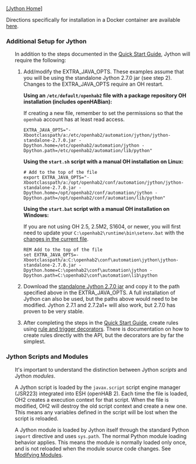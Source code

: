 [[Jython Home]](README.md)

Directions specifically for installation in a Docker container are available [here](Docker.md).

### Additional Setup for Jython
<ul>

In addition to the steps documented in the [Quick Start Guide](/Docs/README.md#quick-start-guide), Jython will require the following:

1) Add/modify the EXTRA_JAVA_OPTS. 
These examples assume that you will be using the standalone Jython 2.7.0 jar (see step 2). 
Changes to the EXTRA_JAVA_OPTS require an OH restart. 

    **Using an `/etc/default/openhab2` file with a package repository OH installation (includes openHABian):**

    If creating a new file, remember to set the permissions so that the `openhab` account has at least read access.
    ```
    EXTRA_JAVA_OPTS="-Xbootclasspath/a:/etc/openhab2/automation/jython/jython-standalone-2.7.0.jar -Dpython.home=/etc/openhab2/automation/jython -Dpython.path=/etc/openhab2/automation/lib/python"
    ```
    **Using the `start.sh` script with a manual OH installation on Linux:**
    ```
    # Add to the top of the file
    export EXTRA_JAVA_OPTS="-Xbootclasspath/a:/opt/openhab2/conf/automation/jython/jython-standalone-2.7.0.jar -Dpython.home=/opt/openhab2/conf/automation/jython -Dpython.path=/opt/openhab2/conf/automation/lib/python"
    ```
    **Using the `start.bat` script with a manual OH installation on Windows:**

    If you are not using OH 2.5, 2.5M2, S1604, or newer, you will first need to update your `C:\openhab2\runtime\bin\setenv.bat` with the [changes in the current file](https://github.com/openhab/openhab-distro/blob/master/distributions/openhab/src/main/resources/bin/setenv.bat#L121).
    ```
    REM Add to the top of the file
    set EXTRA_JAVA_OPTS=-Xbootclasspath/a:C:\openhab2\conf\automation\jython\jython-standalone-2.7.0.jar -Dpython.home=C:\openhab2\conf\automation\jython -Dpython.path=C:\openhab2\conf\automation\lib\python
    ```

2) Download the [standalone Jython 2.7.0 jar](http://www.jython.org/downloads.html) and copy it to the path specified above in the EXTRA_JAVA_OPTS. 
A full installation of Jython can also be used, but the paths above would need to be modified.
Jython 2.7.1 and 2.7.2a1+ will also work, but 2.7.0 has proven to be very stable.
3) After completing the steps in the [Quick Start Guide](/Docs/README.md#quick-start-guide), create rules using [rule and trigger decorators](Defining-Rules.md#rule-and-trigger-decorators). 
There is documentation on how to create rules directly with the API, but the decorators are by far the simplest.
</ul>

### Jython Scripts and Modules
<ul>

It's important to understand the distinction between Jython _scripts_ and Jython _modules_. 

A Jython script is loaded by the `javax.script` script engine manager (JSR223) integrated into ESH (openHAB 2). 
Each time the file is loaded, OH2 creates a execution context for that script.
When the file is modified, OH2 will destroy the old script context and create a new one.
This means any variables defined in the script will be lost when the script is reloaded.

A Jython module is loaded by Jython itself through the standard Python `import` directive and uses `sys.path`.
The normal Python module loading behavior applies.
This means the module is normally loaded only once, and is not reloaded when the module source code changes. 
See [Modifying Modules](Jython-Modules.md#modifying-modules).
</ul>

